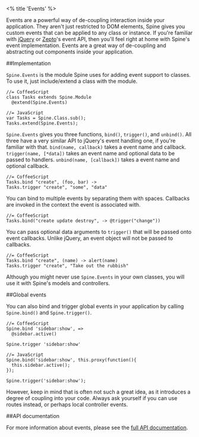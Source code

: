 <% title 'Events' %>

Events are a powerful way of de-coupling interaction inside your application. They aren't just restricted to DOM elements, Spine gives you custom events that can be applied to any class or instance. If you're familiar with [jQuery](http://jquery.com) or [Zepto](http://zeptojs.com)'s event API, then you'll feel right at home with Spine's event implementation. Events are a great way of de-coupling and abstracting out components inside your application.

##Implementation

`Spine.Events` is the module Spine uses for adding event support to classes. To use it, just include/extend a class with the module. 

    //= CoffeeScript
    class Tasks extends Spine.Module
      @extend(Spine.Events)
      
    //= JavaScript
    var Tasks = Spine.Class.sub();
    Tasks.extend(Spine.Events);
    
`Spine.Events` gives you three functions, `bind()`, `trigger()`, and `unbind()`. All three have a very similar API to jQuery's event handling one, if you're familiar with that. `bind(name, callback)` takes a event name and callback. `trigger(name, [*data])` takes an event name and optional data to be passed to handlers. `unbind(name, [callback])` takes a event name and optional callback.
    
    //= CoffeeScript
    Tasks.bind "create", (foo, bar) -> 
    Tasks.trigger "create", "some", "data"

You can bind to multiple events by separating them with spaces. Callbacks are invoked in the context the event is associated with. 

    //= CoffeeScript
    Tasks.bind("create update destroy", -> @trigger("change"))
    
You can pass optional data arguments to `trigger()` that will be passed onto event callbacks. Unlike jQuery, an event object will not be passed to callbacks.

    //= CoffeeScript
    Tasks.bind "create", (name) -> alert(name)
    Tasks.trigger "create", "Take out the rubbish"
    
Although you might never use `Spine.Events` in your own classes, you will use it with Spine's models and controllers.

##Global events

You can also bind and trigger global events in your application by calling `Spine.bind()` and `Spine.trigger()`.

    //= CoffeeScript
    Spine.bind 'sidebar:show', =>
      @sidebar.active()
      
    Spine.trigger 'sidebar:show'
    
    //= JavaScript
    Spine.bind('sidebar:show', this.proxy(function(){
      this.sidebar.active();
    });
      
    Spine.trigger('sidebar:show');
    
However, keep in mind that is often not such a great idea, as it introduces a degree of coupling into your code. Always ask yourself if you can use routes instead, or perhaps local controller events. 

##API documentation

For more information about events, please see the [full API documentation](<%= api_path("events") %>).